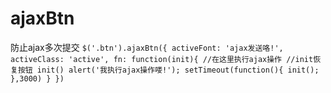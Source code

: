 # ajaxBtn
防止ajax多次提交
``
$('.btn').ajaxBtn({
          activeFont: 'ajax发送咯!',
          activeClass: 'active',
          fn: function(init){
              //在这里执行ajax操作
              //init恢复按钮 init()
              alert('我执行ajax操作喽!');
              setTimeout(function(){
                  init();
              },3000)
          }
      })
``